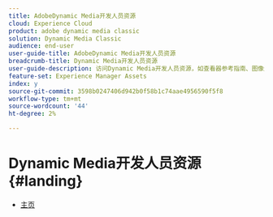 ```yaml
---
title: AdobeDynamic Media开发人员资源
cloud: Experience Cloud
product: adobe dynamic media classic
solution: Dynamic Media Classic
audience: end-user
user-guide-title: AdobeDynamic Media开发人员资源
breadcrumb-title: Dynamic Media开发人员资源
user-guide-description: 访问Dynamic Media开发人员资源，如查看器参考指南、图像生产系统API、图像服务和渲染API以及归档的Scene7发行说明。
feature-set: Experience Manager Assets
index: y
source-git-commit: 3598b0247406d942b0f58b1c74aae4956590f5f8
workflow-type: tm+mt
source-wordcount: '44'
ht-degree: 2%

---
```



# Dynamic Media开发人员资源{#landing}

+ [主页](home.md)

<!--This TOC may not be necessary. Not sure, so leaving it in.
+ [Viewers Reference Guide](/help/aem-viewers-ref/homeviewers.md)
+ [IS/IR API](/help/aem-is-ir-api/homeisir.md)
+ [IPS API](/help/aem-ips-api/c-overview.md)
+ [Image Authoring](/help/aem-ia/aem-ia-home.md)
+ [Dynamic Media Classic Release Notes](/help/s7-release-notes/homern.md)
-->
